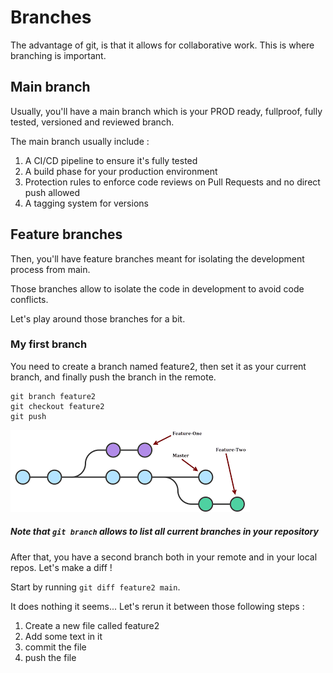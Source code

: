 # Branches

The advantage of git, is that it allows for collaborative work. This is where branching is important.

## Main branch

Usually, you'll have a main branch which is your PROD ready, fullproof, fully tested, versioned and reviewed branch.

The main branch usually include :
1. A CI/CD pipeline to ensure it's fully tested
2. A build phase for your production environment
3. Protection rules to enforce code reviews on Pull Requests and no direct push allowed
4. A tagging system for versions

## Feature branches

Then, you'll have feature branches meant for isolating the development process from main.

Those branches allow to isolate the code in development to avoid code conflicts.

Let's play around those branches for a bit.

### My first branch

You need to create a branch named feature2, then set it as your current branch, and finally push the branch in the remote.

```
git branch feature2
git checkout feature2
git push
```

![branches](../resources/branches.png)

##### Note that `git branch` allows to list all current branches in your repository

After that, you have a second branch both in your remote and in your local repos.
Let's make a diff !

Start by running `git diff feature2 main`.

It does nothing it seems... Let's rerun it between those following steps :

1. Create a new file called feature2
2. Add some text in it
3. commit the file
4. push the file

